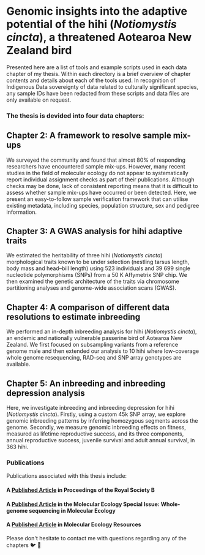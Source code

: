
# Genomic insights into the adaptive potential of the hihi (*Notiomystis cincta*), a threatened Aotearoa New Zealand bird

Presented here are a list of tools and example scripts used in each data chapter of my thesis. Within each directory is a brief overview of chapter contents and details about each of the tools used. In recognition of Indigenous Data sovereignty of data related to culturally significant species, any sample IDs have been redacted from these scripts and data files are only available on request.


### The thesis is devided into four data chapters:

## Chapter 2: A framework to resolve sample mix-ups
We surveyed the community and found that almost 80% of responding researchers have encountered sample mix-ups. However, many recent studies in the field of molecular ecology do not appear to systematically report individual assignment checks as part of their publications. Although checks may be done, lack of consistent reporting means that it is difficult to assess whether sample mix-ups have occurred or been detected. Here, we present an easy-to-follow sample verification framework that can utilise existing metadata, including species, population structure, sex and pedigree information.

## Chapter 3: A GWAS analysis for hihi adaptive traits
We estimated the heritability of three hihi (*Notiomystis cincta*) morphological traits known to be under selection (nestling tarsus length, body mass and head–bill length) using 523 individuals and 39 699 single nucleotide polymorphisms (SNPs) from a 50 K Affymetrix SNP chip. We then examined the genetic architecture of the traits via chromosome partitioning analyses and genome-wide association scans (GWAS).

## Chapter 4: A comparison of different data resolutions to estimate inbreeding
We performed an in-depth inbreeding analysis for hihi (*Notiomystis cincta*), an endemic and nationally vulnerable passerine bird of Aotearoa New Zealand. We first focused on subsampling variants from a reference genome male and then extended our analysis to 10 hihi where low-coverage whole genome resequencing, RAD-seq and SNP array genotypes are available. 

## Chapter 5: An inbreeding and inbreeding depression analysis
Here, we investigate inbreeding and inbreeding depression for hihi (*Notiomystis cincta*). Firstly, using a custom 45k SNP array, we explore genomic inbreeding patterns by inferring homozygous segments across the genome. Secondly, we measure genomic inbreeding effects on fitness, measured as lifetime reproductive success, and its three components, annual reproductive success, juvenile survival and adult annual survival, in 363 hihi. 


### Publications
Publications associated with this thesis include: 

#### A [Published Article](https://doi.org/10.1098/rspb.2020.0948) in Proceedings of the Royal Society B
#### A [Published Article](https://doi.org/10.1111/mec.16068) in the Molecular Ecology Special Issue: Whole-genome sequencing in Molecular Ecology
#### A [Published Article](https://doi.org/10.1111/1755-0998.13575) in Molecular Ecology Resources

Please don't hesitate to contact me with questions regarding any of the chapters 🐦 💬
